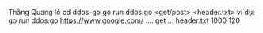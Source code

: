 Thằng Quang lỏ 
cd ddos-go
go run ddos.go <url> <threads> <get/post> <seconds> <header.txt>
ví dụ: go run ddos.go https://www.google.com/ .... get ... header.txt
  1000
  120
  
